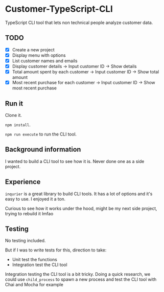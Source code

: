 # Customer-TypeScript-CLI

TypeScript CLI tool that lets non technical people analyze customer data.

## TODO

- [x] Create a new project
- [x] Display menu with options
- [x] List customer names and emails
- [x] Display customer details -> Input customer ID -> Show details
- [x] Total amount spent by each customer -> Input customer ID -> Show total amount
- [x] Most recent purchase for each customer -> Input customer ID -> Show most recent purchase

## Run it

Clone it.

`npm install`.

`npm run execute` to run the CLI tool.

## Background information

I wanted to build a CLI tool to see how it is. Never done one as a side project.

## Experience

`inqurier` is a great library to build CLI tools. It has a lot of options and it's easy to use. I enjoyed it a ton.

Curious to see how it works under the hood, might be my next side project, trying to rebuild it lmfao

## Testing

No testing included.

But if I was to write tests for this, direction to take:

- Unit test the functions
- Integration test the CLI tool

Integration testing the CLI tool is a bit tricky. Doing a quick research, we could use `child_process` to spawn a new process and test the CLI tool with Chai and Mocha for example
